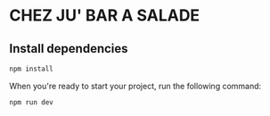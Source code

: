 # CHEZ JU' BAR A SALADE

## Install dependencies

```sh
npm install
```

When you're ready to start your project, run the following command:

```sh
npm run dev
```
